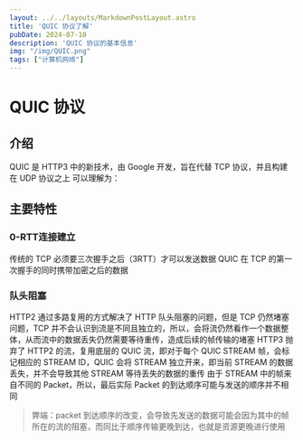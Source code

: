 ```yaml
---
layout: ../../layouts/MarkdownPostLayout.astro
title: 'QUIC 协议了解'
pubDate: 2024-07-10
description: 'QUIC 协议的基本信息'
img: "/img/QUIC.png"
tags: ["计算机网络"]
---
```

# QUIC 协议
## 介绍
QUIC 是 HTTP3 中的新技术，由 Google 开发，旨在代替 TCP 协议，并且构建在 UDP 协议之上
可以理解为：
## 主要特性
### 0-RTT连接建立
传统的 TCP 必须要三次握手之后（3RTT）才可以发送数据
QUIC 在 TCP 的第一次握手的同时携带加密之后的数据
### 队头阻塞
HTTP2 通过多路复用的方式解决了 HTTP 队头阻塞的问题，但是 TCP 仍然堵塞问题，TCP 并不会认识到流是不同且独立的，所以，会将流仍然看作一个数据整体，从而流中的数据丢失仍然需要等待重传，造成后续的帧传输的堵塞
HTTP3 抛弃了 HTTP2 的流，复用底层的 QUIC 流，即对于每个 QUIC STREAM 帧，会标记相应的 STREAM ID，QUIC 会将 STREAM 独立开来，即当前 STREAM 的数据丢失，并不会导致其他 STREAM 等待丢失的数据的重传
由于 STREAM 中的帧来自不同的 Packet，所以，最后实际 Packet 的到达顺序可能与发送的顺序并不相同
> 弊端：packet 到达顺序的改变，会导致先发送的数据可能会因为其中的帧所在的流的阻塞，而同比于顺序传输更晚到达，也就是资源更晚进行使用
